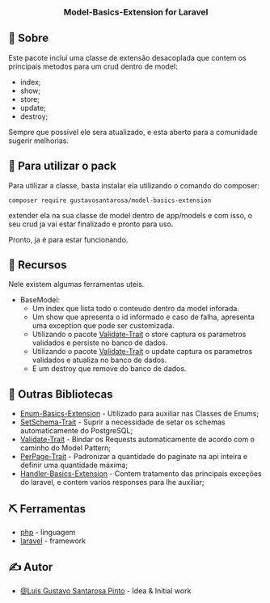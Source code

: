 <h3 align="center">Model-Basics-Extension for Laravel</h3>

## 🧐 Sobre <a name = "about"></a>
Este pacote inclui uma classe de extensão desacoplada que contem os principais metodos para um crud dentro de model:
  - index;
  - show;
  - store;
  - update;
  - destroy;

Sempre que possivel ele sera atualizado, e esta aberto para a comunidade sugerir melhorias.

## 🏁 Para utilizar o pack

Para utilizar a classe, basta instalar ela utilizando o comando do composer:

```
composer require gustavosantarosa/model-basics-extension
```

extender ela na sua classe de model dentro de app/models e com isso, o seu crud ja vai estar finalizado e pronto para uso.

Pronto, ja é para estar funcionando.

## 🎈 Recursos

Nele existem algumas ferramentas uteis.

- BaseModel:
  - Um index que lista todo o conteudo dentro da model inforada.
  - Um show que apresenta o id informado e caso de falha, apresenta uma exception que pode ser customizada.
  - Utilizando o pacote [Validate-Trait](https://packagist.org/packages/gustavosantarosa/validate-trait) o store captura os parametros validados e persiste no banco de dados.
  - Utilizando o pacote [Validate-Trait](https://packagist.org/packages/gustavosantarosa/validate-trait) o update captura os parametros validados e atualiza no banco de dados.
  - E um destroy que remove do banco de dados.

## 🧐 Outras Bibliotecas

- [Enum-Basics-Extension](https://packagist.org/packages/gustavosantarosa/enum-basics-extension) - Utilizado para auxiliar nas Classes de Enums;
- [SetSchema-Trait](https://packagist.org/packages/gustavosantarosa/setschema-trait-postgresql) - Suprir a necessidade de setar os schemas automaticamente do PostgreSQL;
- [Validate-Trait](https://packagist.org/packages/gustavosantarosa/validate-trait) - Bindar os Requests automaticamente de acordo com o caminho do Model Pattern;
- [PerPage-Trait](https://packagist.org/packages/gustavosantarosa/perpage-trait) - Padronizar a quantidade do paginate na api inteira e definir uma quantidade máxima;
- [Handler-Basics-Extension](https://packagist.org/packages/gustavosantarosa/handler-basics-extension) - Contem tratamento das principais exceções do laravel, e contem varios responses para lhe auxiliar;


## ⛏️ Ferramentas

- [php](https://www.php.net/) - linguagem
- [laravel](https://laravel.com/) - framework

## ✍️ Autor

- [@Luis Gustavo Santarosa Pinto](https://github.com/GustavoSantarosa) - Idea & Initial work
